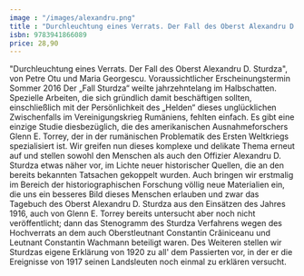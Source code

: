 ```yaml
---
image : "/images/alexandru.png"
title : "Durchleuchtung eines Verrats. Der Fall des Oberst Alexandru D. Sturdza"
isbn: 9783941866089
price: 28,90
---
```


"Durchleuchtung eines Verrats. Der Fall des Oberst Alexandru D. Sturdza", von Petre Otu und Maria Georgescu. Voraussichtlicher Erscheinungstermin Sommer 2016 Der „Fall Sturdza“ weilte jahrzehntelang im Halbschatten. Spezielle Arbeiten, die sich gründlich damit beschäftigen sollten, einschließlich mit der Persönlichkeit des „Helden“ dieses unglücklichen Zwischenfalls im Vereinigungskrieg Rumäniens, fehlten einfach. Es gibt eine einzige Studie diesbezüglich, die des amerikanischen Ausnahmeforschers Glenn E. Torrey, der in der rumänischen Problematik des Ersten Weltkriegs spezialisiert ist. Wir greifen nun dieses komplexe und delikate Thema erneut auf und stellen sowohl den Menschen als auch den Offizier Alexandru D. Sturdza etwas näher vor, im Lichte neuer historischer Quellen, die an den bereits bekannten Tatsachen gekoppelt wurden. Auch bringen wir erstmalig im Bereich der historiographischen Forschung völlig neue Materialien ein, die uns ein besseres Bild dieses Menschen erlauben und zwar das Tagebuch des Oberst Alexandru D. Sturdza aus den Einsätzen des Jahres 1916, auch von Glenn E. Torrey bereits untersucht aber noch nicht veröffentlicht; dann das Stenogramm des Sturdza Verfahrens wegen des Hochverrats an dem auch Oberstleutnant Constantin Crăiniceanu und Leutnant Constantin Wachmann beteiligt waren. Des Weiteren stellen wir Sturdzas eigene Erklärung von 1920 zu all' dem Passierten vor, in der er die Ereignisse von 1917 seinen Landsleuten noch einmal zu erklären versucht.
